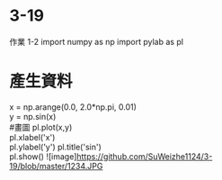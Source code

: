 # 3-19
作業 1-2
import numpy as np
import pylab as pl
# 產生資料
x = np.arange(0.0, 2.0*np.pi, 0.01)  
y = np.sin(x)  
#畫圖
pl.plot(x,y)    
pl.xlabel('x')      
pl.ylabel('y')
pl.title('sin')   
pl.show()
![image]https://github.com/SuWeizhe1124/3-19/blob/master/1234.JPG
